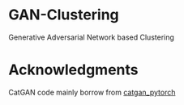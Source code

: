 # GAN-Clustering
Generative Adversarial Network based Clustering

# Acknowledgments
CatGAN code mainly borrow from [catgan_pytorch](https://github.com/xinario/catgan_pytorch)
